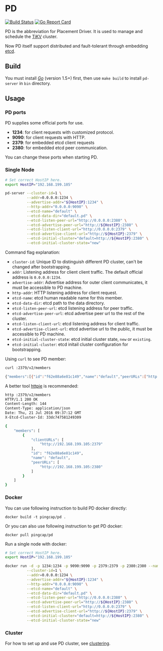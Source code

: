 # PD 

[![Build Status](https://travis-ci.org/pingcap/pd.svg?branch=master)](https://travis-ci.org/pingcap/pd)
[![Go Report Card](https://goreportcard.com/badge/github.com/pingcap/pd)](https://goreportcard.com/report/github.com/pingcap/pd)

PD is the abbreviation for Placement Driver. It is used to manage and schedule the [TiKV](https://github.com/pingcap/tikv) cluster. 

Now PD itself support distributed and fault-tolerant through embedding [etcd](https://github.com/coreos/etcd). 

## Build

You must install [*Go*](https://golang.org/) (version 1.5+) first, then use `make build` to install `pd-server` in `bin` directory. 
## Usage

### PD ports

PD supplies some official ports for use.

+ **1234**: for client requests with customized protocol.
+ **9090**: for client requests with HTTP.
+ **2379**: for embedded etcd client requests 
+ **2380**: for embedded etcd peer communication.

You can change these ports when starting PD.

### Single Node

```bash
# Set correct HostIP here. 
export HostIP="192.168.199.105"

pd-server --cluster-id=1 \
          --addr=0.0.0.0:1234 \
          --advertise-addr="${HostIP}:1234" \
          --http-addr="0.0.0.0:9090" \
          --etcd-name="default" \
          --etcd-data-dir="default.pd" \
          --etcd-listen-peer-url="http://0.0.0.0:2380" \
          --etcd-advertise-peer-url="http://${HostIP}:2380" \
          --etcd-listen-client-url="http://0.0.0.0:2379" \
          --etcd-advertise-client-url="http://${HostIP}:2379" \
          --etcd-initial-cluster="default=http://${HostIP}:2380" \
          --etcd-initial-cluster-state="new"  
```

Command flag explanation:

+ `cluster-id`: Unique ID to distinguish different PD cluster, can't be changed after bootstrapping. 
+ `addr`: Listening address for client client traffic. The default official address is `0.0.0.0:1234`.
+ `advertise-addr`: Advertise address for outer client communicates, it must be accessible to PD machine. 
+ `http-addr`: HTTP listening address for client request. 
+ `etcd-name`: etcd human readable name for this member. 
+ `etcd-data-dir`: etcd path to the data directory.
+ `etcd-listen-peer-url`: etcd listening address for peer traffic.
+ `etcd-advertise-peer-url`: etcd advertise peer url to the rest of the cluster.
+ `etcd-listen-client-url`: etcd listening address for client traffic.
+ `etcd-advertise-client-url`: etcd advertise url to the public, it must be accessible to PD machine.
+ `etcd-initial-cluster-state`: etcd initial cluster state, `new` or `existing`.
+ `etcd-initial-cluster`: etcd initail cluster configuration for bootstrapping. 

Using `curl` to see PD member:

```bash
curl :2379/v2/members

{"members":[{"id":"f62e88a6e81c149","name":"default","peerURLs":["http://192.168.199.105:2380"],"clientURLs":["http://192.168.199.105:2379"]}]}
```

A better tool [httpie](https://github.com/jkbrzt/httpie) is recommended:

```bash
http :2379/v2/members
HTTP/1.1 200 OK
Content-Length: 144
Content-Type: application/json
Date: Thu, 21 Jul 2016 09:37:12 GMT
X-Etcd-Cluster-Id: 33dc747581249309

{
    "members": [
        {
            "clientURLs": [
                "http://192.168.199.105:2379"
            ], 
            "id": "f62e88a6e81c149", 
            "name": "default", 
            "peerURLs": [
                "http://192.168.199.105:2380"
            ]
        }
    ]
}
```

### Docker

You can use following instruction to build PD docker directly:

```
docker build -t pingcap/pd .
```

Or you can also use following instruction to get PD docker:

```
docker pull pingcap/pd
```

Run a single node with docker: 

```bash
# Set correct HostIP here. 
export HostIP="192.168.199.105"

docker run -d -p 1234:1234 -p 9090:9090 -p 2379:2379 -p 2380:2380 --name pd pingcap/pd \
          --cluster-id=1 \
          --addr=0.0.0.0:1234 \
          --advertise-addr="${HostIP}:1234" \
          --http-addr="0.0.0.0:9090" \
          --etcd-name="default" \
          --etcd-data-dir="default.pd" \
          --etcd-listen-peer-url="http://0.0.0.0:2380" \
          --etcd-advertise-peer-url="http://${HostIP}:2380" \
          --etcd-listen-client-url="http://0.0.0.0:2379" \
          --etcd-advertise-client-url="http://${HostIP}:2379" \
          --etcd-initial-cluster="default=http://${HostIP}:2380" \
          --etcd-initial-cluster-state="new" 
```

### Cluster

For how to set up and use PD cluster, see [clustering](./doc/clustering.md).